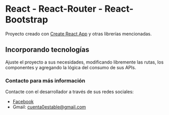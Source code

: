 # React - React-Router - React-Bootstrap

Proyecto creado con [Create React App](https://github.com/facebook/create-react-app) y otras librerías mencionadas.

## Incorporando tecnologías

Ajuste el proyecto a sus necesidades, modificando libremente las rutas, los componentes y agregando la lógica del consumo de sus APIs.

### Contacto para más información

Contacte con el desarrollador a través de sus redes sociales:

- [Facebook](https://www.facebook.com/profile.php?id=100077277230596)
- Gmail: cuenta0estable@gmail.com
